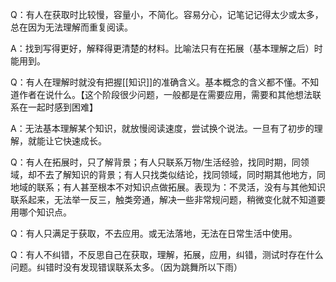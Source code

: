 Q：有人在获取时比较慢，容量小，不简化。容易分心，记笔记记得太少或太多，总在因为无法理解而重复阅读。

A：找到写得更好，解释得更清楚的材料。比喻法只有在拓展（基本理解之后）时能用到。

Q：有人在理解时就没有把握[[知识]]的准确含义。基本概念的含义都不懂。不知道作者在说什么。【这个阶段很少问题，一般都是在需要应用，需要和其他想法联系在一起时感到困难】

A：无法基本理解某个知识，就放慢阅读速度，尝试换个说法。一旦有了初步的理解，就能让它快速成长。

Q：有人在拓展时，只了解背景；有人只联系万物/生活经验，找同时期，同领域，却不去了解知识的背景；有人只找类似结论，找同领域，同时期其他地方，同地域的联系；有人甚至根本不对知识点做拓展。表现为：不灵活，没有与其他知识联系起来，无法举一反三，触类旁通，解决一些非常规问题，稍微变化就不知道要用哪个知识点。

Q：有人只满足于获取，不去应用。或无法落地，无法在日常生活中使用。

Q：有人不纠错，不反思自己在获取，理解，拓展，应用，纠错，测试时存在什么问题。纠错时没有发现错误联系太多。（因为跳舞所以下雨）